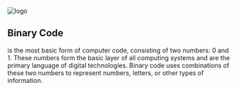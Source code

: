 ![logo](https://github.com/YashShreshthaRaj404/binary_code/blob/main/binary-ndeaveyqv9hps1g9.jpg)

## Binary Code
is the most basic form of computer code, consisting of two numbers: 0 and 1. These numbers form the basic layer of all computing systems and are the primary language of digital technologies. Binary code uses combinations of these two numbers to represent numbers, letters, or other types of information.
